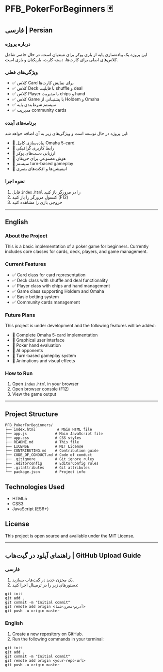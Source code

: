# PFB_PokerForBeginners 🃏

## فارسی | Persian

### درباره پروژه
این پروژه یک پیاده‌سازی پایه از بازی پوکر برای مبتدیان است. در حال حاضر شامل کلاس‌های اصلی برای کارت‌ها، دسته کارت، بازیکنان و بازی است.

### ویژگی‌های فعلی
- ✅ کلاس Card برای نمایش کارت‌ها
- ✅ کلاس Deck با قابلیت shuffle و deal
- ✅ کلاس Player با مدیریت chips و hand
- ✅ کلاس Game با پشتیبانی از Holdem و Omaha
- ✅ سیستم شرط‌بندی پایه
- ✅ مدیریت community cards

### برنامه‌های آینده
این پروژه در حال توسعه است و ویژگی‌های زیر به آن اضافه خواهد شد:
- 🚧 پیاده‌سازی کامل Omaha 5-card
- 🚧 رابط کاربری گرافیکی
- 🚧 ارزیابی دست‌های پوکر
- 🚧 هوش مصنوعی برای حریفان
- 🚧 سیستم turn-based gameplay
- 🚧 انیمیشن‌ها و افکت‌های بصری

### نحوه اجرا
1. فایل `index.html` را در مرورگر باز کنید
2. کنسول مرورگر را باز کنید (F12)
3. خروجی بازی را مشاهده کنید

---

## English

### About the Project
This is a basic implementation of a poker game for beginners. Currently includes core classes for cards, deck, players, and game management.

### Current Features
- ✅ Card class for card representation
- ✅ Deck class with shuffle and deal functionality
- ✅ Player class with chips and hand management
- ✅ Game class supporting Holdem and Omaha
- ✅ Basic betting system
- ✅ Community cards management

### Future Plans
This project is under development and the following features will be added:
- 🚧 Complete Omaha 5-card implementation
- 🚧 Graphical user interface
- 🚧 Poker hand evaluation
- 🚧 AI opponents
- 🚧 Turn-based gameplay system
- 🚧 Animations and visual effects

### How to Run
1. Open `index.html` in your browser
2. Open browser console (F12)
3. View the game output

---

## Project Structure
```
PFB_PokerForBeginners/
├── index.html          # Main HTML file
├── app.js             # Main JavaScript file
├── app.css            # CSS styles
├── README.md          # This file
├── LICENSE            # MIT License
├── CONTRIBUTING.md    # Contribution guide
├── CODE_OF_CONDUCT.md # Code of conduct
├── .gitignore         # Git ignore rules
├── .editorconfig      # EditorConfig rules
├── .gitattributes     # Git attributes
└── package.json       # Project info
```

## Technologies Used
- HTML5
- CSS3
- JavaScript (ES6+)

## License
This project is open source and available under the MIT License.

---

## راهنمای آپلود در گیت‌هاب | GitHub Upload Guide

### فارسی
1. یک مخزن جدید در گیت‌هاب بسازید.
2. دستورهای زیر را در ترمینال اجرا کنید:
```
git init
git add .
git commit -m "Initial commit"
git remote add origin <آدرس-مخزن-شما>
git push -u origin master
```

### English
1. Create a new repository on GitHub.
2. Run the following commands in your terminal:
```
git init
git add .
git commit -m "Initial commit"
git remote add origin <your-repo-url>
git push -u origin master
``` 